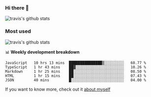 ### Hi there 👋

<!--
**HondryTravis/HondryTravis** is a ✨ _special_ ✨ repository because its `README.md` (this file) appears on your GitHub profile.

Here are some ideas to get you started:

- 🔭 I’m currently working on ...
- 🌱 I’m currently learning ...
- 👯 I’m looking to collaborate on ...
- 🤔 I’m looking for help with ...
- 💬 Ask me about ...
- 📫 How to reach me: ...
- 😄 Pronouns: ...
- ⚡ Fun fact: ...
-->

![travis's github stats](https://github-readme-stats.vercel.app/api?username=HondryTravis&hide_title=true&hide=stars)
### Most used
![travis's github stats](https://github-readme-stats.anuraghazra1.vercel.app/api/top-langs/?username=HondryTravis&layout=compact&hide_title=true)

📊 **Weekly development breakdown**

<!--START_SECTION:waka-->
```text
JavaScript   10 hrs 13 mins  ███████████████▒░░░░░░░░░   60.77 % 
TypeScript   1 hr 43 mins    ██▓░░░░░░░░░░░░░░░░░░░░░░   10.26 % 
Markdown     1 hr 25 mins    ██░░░░░░░░░░░░░░░░░░░░░░░   08.50 % 
HTML         1 hr 15 mins    ██░░░░░░░░░░░░░░░░░░░░░░░   07.43 % 
JSON         40 mins         █░░░░░░░░░░░░░░░░░░░░░░░░   04.00 % 
```
<!--END_SECTION:waka-->

If you want to know more, check out it [about myself](https://hondrytravis.github.io/)
